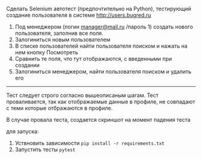 Сделать Selenium автотест (предпочтительно нa Python), тестирующий создание пользователя в системе http://users.bugred.ru  
1) Под менеджером (логин manager@mail.ru /пароль 1) создать нового пользователя, заполнив все поля.
2) Залогиниться новым пользователем
3) В списке пользователей найти пользователя поиском и нажать на нем кнопку Посмотреть
4) Сравнить те поля, что тут отображаются, с введенными при создании
5) Залогиниться менеджером, найти пользователя поиском и удалить его

-------
Тест следует строго согласно вышеописаным шагам. Тест проваливается, так как отображаемые данные в профиле, не совпадают с теми которые отбражаются в профиле. 

В случае провала теста, создается скриншот на момент падения теста

для запуска: 

1) Уствновить зависимости `pip install -r requirements.txt`
2) Запустить тесты `pytest`

